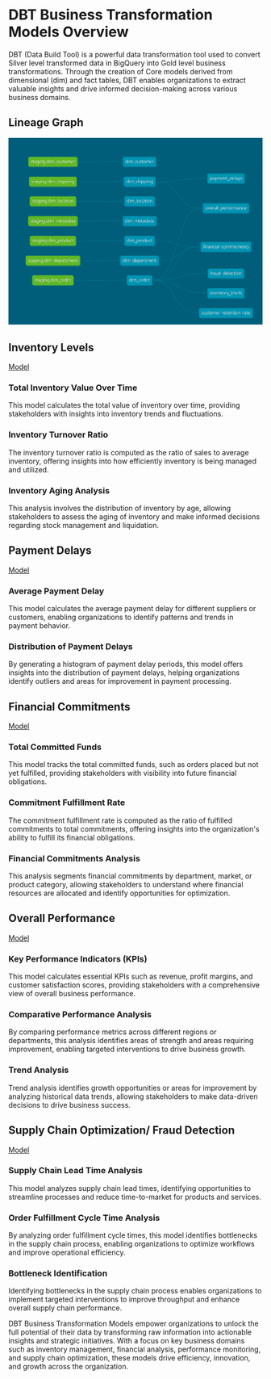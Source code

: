 # DBT Business Transformation Models Overview

DBT (Data Build Tool) is a powerful data transformation tool used to convert Silver level transformed data in BigQuery into Gold level business transformations. Through the creation of Core models derived from dimensional (dim) and fact tables, DBT enables organizations to extract valuable insights and drive informed decision-making across various business domains.

## Lineage Graph
![lineage_graph](../images/dbt_lineage_graph.png)

## Inventory Levels
[Model](./models/core/inventory_levels.sql)

### Total Inventory Value Over Time
This model calculates the total value of inventory over time, providing stakeholders with insights into inventory trends and fluctuations.

### Inventory Turnover Ratio
The inventory turnover ratio is computed as the ratio of sales to average inventory, offering insights into how efficiently inventory is being managed and utilized.

### Inventory Aging Analysis
This analysis involves the distribution of inventory by age, allowing stakeholders to assess the aging of inventory and make informed decisions regarding stock management and liquidation.

## Payment Delays
[Model](./models/core/payment_delays.sql)

### Average Payment Delay
This model calculates the average payment delay for different suppliers or customers, enabling organizations to identify patterns and trends in payment behavior.

### Distribution of Payment Delays
By generating a histogram of payment delay periods, this model offers insights into the distribution of payment delays, helping organizations identify outliers and areas for improvement in payment processing.

## Financial Commitments
[Model](./models/core/financial_commitments.sql)

### Total Committed Funds
This model tracks the total committed funds, such as orders placed but not yet fulfilled, providing stakeholders with visibility into future financial obligations.

### Commitment Fulfillment Rate
The commitment fulfillment rate is computed as the ratio of fulfilled commitments to total commitments, offering insights into the organization's ability to fulfill its financial obligations.

### Financial Commitments Analysis
This analysis segments financial commitments by department, market, or product category, allowing stakeholders to understand where financial resources are allocated and identify opportunities for optimization.

## Overall Performance
[Model](./models/core/overall_performance.sql)

### Key Performance Indicators (KPIs)
This model calculates essential KPIs such as revenue, profit margins, and customer satisfaction scores, providing stakeholders with a comprehensive view of overall business performance.

### Comparative Performance Analysis
By comparing performance metrics across different regions or departments, this analysis identifies areas of strength and areas requiring improvement, enabling targeted interventions to drive business growth.

### Trend Analysis
Trend analysis identifies growth opportunities or areas for improvement by analyzing historical data trends, allowing stakeholders to make data-driven decisions to drive business success.

## Supply Chain Optimization/ Fraud Detection
[Model](./models/core/fraud_detection.sql)

### Supply Chain Lead Time Analysis
This model analyzes supply chain lead times, identifying opportunities to streamline processes and reduce time-to-market for products and services.

### Order Fulfillment Cycle Time Analysis
By analyzing order fulfillment cycle times, this model identifies bottlenecks in the supply chain process, enabling organizations to optimize workflows and improve operational efficiency.

### Bottleneck Identification
Identifying bottlenecks in the supply chain process enables organizations to implement targeted interventions to improve throughput and enhance overall supply chain performance.

DBT Business Transformation Models empower organizations to unlock the full potential of their data by transforming raw information into actionable insights and strategic initiatives. With a focus on key business domains such as inventory management, financial analysis, performance monitoring, and supply chain optimization, these models drive efficiency, innovation, and growth across the organization.
